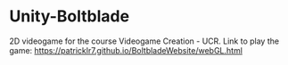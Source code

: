 # Unity-Boltblade
2D videogame for the course Videogame Creation - UCR.
Link to play the game:
https://patricklr7.github.io/BoltbladeWebsite/webGL.html
